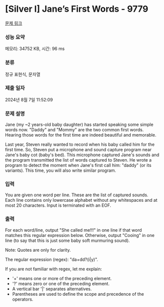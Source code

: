 # [Silver I] Jane’s First Words - 9779 

[문제 링크](https://www.acmicpc.net/problem/9779) 

### 성능 요약

메모리: 34752 KB, 시간: 96 ms

### 분류

정규 표현식, 문자열

### 제출 일자

2024년 8월 7일 11:52:09

### 문제 설명

<p>Jane (my ~2 years-old baby daughter) has started speaking some simple words now. "Daddy" and "Mommy" are the two common first words. Hearing those words for the first time are indeed beautiful and memorable.</p>

<p>Last year, Steven really wanted to record when his baby called him for the first time. So, Steven put a microphone and sound capture program near Jane's baby cot (baby's bed). This microphone captured Jane's sounds and the program transmitted the list of words captured to Steven. He wrote a program to detect the moment when Jane's first call him: "daddy" (or its variants). This time, you will also write similar program.</p>

### 입력 

 <p>You are given one word per line. These are the list of captured sounds. Each line contains only lowercase alphabet without any whitespaces and at most 20 characters. Input is terminated with an EOF.</p>

### 출력 

 <p>For each word/line, output "She called me!!!" in one line if that word matches this regular expression below. Otherwise, output "Cooing" in one line (to say that this is just some baby soft murmuring sound).</p>

<p>Note: Quotes are only for clarity.</p>

<p>The regular expression (regex): "da+dd?(i|y)".</p>

<p>If you are not familiar with regex, let me explain:</p>

<ul>
	<li>'+' means one or more of the preceding element.</li>
	<li>'?' means zero or one of the preceding element.</li>
	<li>A vertical bar '|' separates alternatives.</li>
	<li>Parentheses are used to define the scope and precedence of the operators.</li>
</ul>

